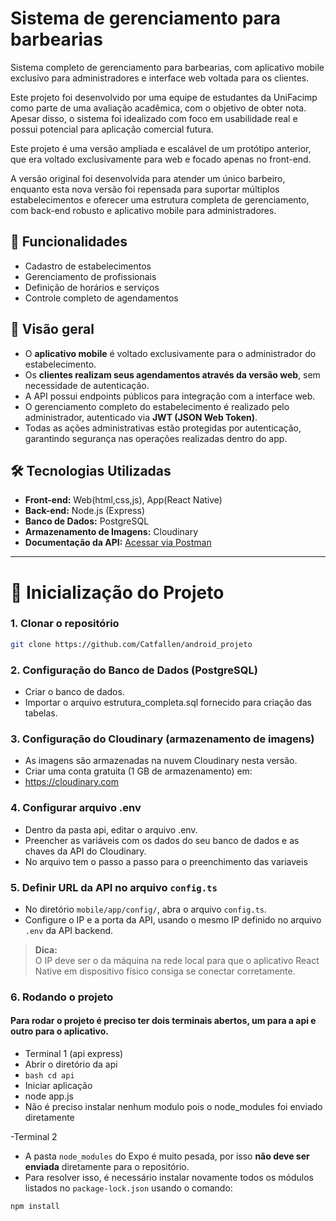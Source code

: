 # Sistema de gerenciamento para barbearias

Sistema completo de gerenciamento para barbearias, com aplicativo mobile exclusivo para administradores e interface web voltada para os clientes.  

Este projeto foi desenvolvido por uma equipe de estudantes da UniFacimp como parte de uma avaliação acadêmica, com o objetivo de obter nota. Apesar disso, o sistema foi idealizado com foco em usabilidade real e possui potencial para aplicação comercial futura.  

Este projeto é uma versão ampliada e escalável de um protótipo anterior, que era voltado exclusivamente para web e focado apenas no front-end.

A versão original foi desenvolvida para atender um único barbeiro, enquanto esta nova versão foi repensada para suportar múltiplos estabelecimentos e oferecer uma estrutura completa de gerenciamento, com back-end robusto e aplicativo mobile para administradores.


## 🧰 Funcionalidades

- Cadastro de estabelecimentos
- Gerenciamento de profissionais
- Definição de horários e serviços
- Controle completo de agendamentos

## 📱 Visão geral

- O **aplicativo mobile** é voltado exclusivamente para o administrador do estabelecimento.
- Os **clientes realizam seus agendamentos através da versão web**, sem necessidade de autenticação.
- A API possui endpoints públicos para integração com a interface web.
- O gerenciamento completo do estabelecimento é realizado pelo administrador, autenticado via **JWT (JSON Web Token)**.
- Todas as ações administrativas estão protegidas por autenticação, garantindo segurança nas operações realizadas dentro do app.

## 🛠️ Tecnologias Utilizadas

- **Front-end:** Web(html,css,js), App(React Native)
- **Back-end:** Node.js (Express)
- **Banco de Dados:** PostgreSQL
- **Armazenamento de Imagens:** Cloudinary
- **Documentação da API:** [Acessar via Postman](link-do-postman-aqui)

---

# 🚀 Inicialização do Projeto

### 1. Clonar o repositório  
```bash
git clone https://github.com/Catfallen/android_projeto
```
### 2. Configuração do Banco de Dados (PostgreSQL)
- Criar o banco de dados.
- Importar o arquivo estrutura_completa.sql fornecido para criação das tabelas.

### 3. Configuração do Cloudinary (armazenamento de imagens)
- As imagens são armazenadas na nuvem Cloudinary nesta versão.
- Criar uma conta gratuita (1 GB de armazenamento) em:
- https://cloudinary.com

### 4. Configurar arquivo .env
- Dentro da pasta api, editar o arquivo .env.
- Preencher as variáveis com os dados do seu banco de dados e as chaves da API do Cloudinary.
- No arquivo tem o passo a passo para o preenchimento das variaveis
### 5. Definir URL da API no arquivo `config.ts`
- No diretório `mobile/app/config/`, abra o arquivo `config.ts`.  
- Configure o IP e a porta da API, usando o mesmo IP definido no arquivo `.env` da API backend.  

> **Dica:**  
> O IP deve ser o da máquina na rede local para que o aplicativo React Native em dispositivo físico consiga se conectar corretamente.

### 6. Rodando o projeto
#### Para rodar o projeto é preciso ter dois terminais abertos, um para a api e outro para o aplicativo.
- Terminal 1 (api express)
- Abrir o diretório da api
- ```bash cd api```
- Iniciar aplicação
- node app.js
- Não é preciso instalar nenhum modulo pois o node_modules foi enviado diretamente

-Terminal 2
- A pasta `node_modules` do Expo é muito pesada, por isso **não deve ser enviada** diretamente para o repositório.
- Para resolver isso, é necessário instalar novamente todos os módulos listados no `package-lock.json` usando o comando:

```bash
npm install
```











